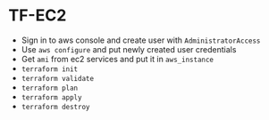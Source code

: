 # TF-EC2
* Sign in to aws console and create user with `AdministratorAccess`
* Use `aws configure` and put newly created user credentials
* Get `ami` from ec2 services and put it in `aws_instance` 
* `terraform init`
* `terraform validate`
* `terraform plan`
* `terraform apply`
* `terraform destroy`